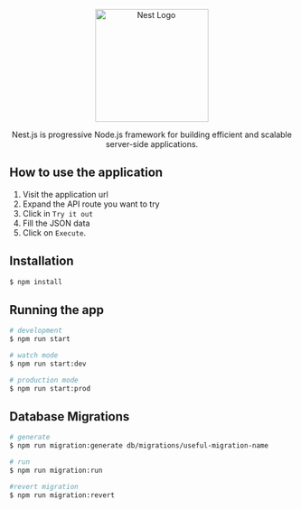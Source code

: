 <p align="center">
  <a href="http://nestjs.com/" target="blank"><img src="https://nestjs.com/img/logo-small.svg" width="200" alt="Nest Logo" /></a>
</p>

  <p align="center">Nest.js is progressive Node.js framework for building efficient and scalable server-side applications.</p>

## How to use the application

1. Visit the application url
2. Expand the API route you want to try
3. Click in `Try it out`
4. Fill the JSON data
5. Click on `Execute`.

## Installation

```bash
$ npm install
```

## Running the app

```bash
# development
$ npm run start

# watch mode
$ npm run start:dev

# production mode
$ npm run start:prod
```

## Database Migrations

```bash
# generate
$ npm run migration:generate db/migrations/useful-migration-name

# run
$ npm run migration:run

#revert migration
$ npm run migration:revert
```
